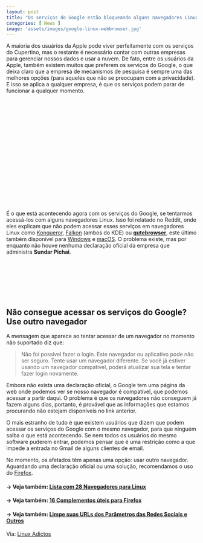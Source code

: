 ```yaml
---
layout: post
title: "Os serviços do Google estão bloqueando alguns navegadores Linux"
categories: [ News ]
image: 'assets/images/google-linux-webbrowser.jpg'
---
```


A maioria dos usuários da Apple pode viver perfeitamente com os serviços do Cupertino, mas o restante é necessário contar com outras empresas para gerenciar nossos dados e usar a nuvem. De fato, entre os usuários da Apple, também existem muitos que preferem os serviços do Google, o que deixa claro que a empresa de mecanismos de pesquisa é sempre uma das melhores opções (para aqueles que não se preocupam com a privacidade). E isso se aplica a qualquer empresa, é que os serviços podem parar de funcionar a qualquer momento.

<!-- QUADRADO -->
<script async src="//pagead2.googlesyndication.com/pagead/js/adsbygoogle.js"></script>
<ins class="adsbygoogle"
style="display:inline-block;width:336px;height:280px"
data-ad-client="ca-pub-2838251107855362"
data-ad-slot="5351066970"></ins>
<script>
(adsbygoogle = window.adsbygoogle || []).push({});
</script>


É o que está acontecendo agora com os serviços do Google, se tentarmos acessá-los com alguns navegadores Linux. Isso foi relatado no Reddit, onde eles explicam que não podem acessar esses serviços em navegadores Linux como [Konqueror](https://kde.org/applications/internet/org.kde.konqueror), [Falkon](https://www.falkon.org/) (ambos do KDE) ou [**qutebrowser**](https://www.youtube.com/watch?v=K4e6V8FC39Y), este último também disponível para [Windows](https://terminalroot.com.br/2019/04/como-acessar-o-windows-pelo-linux-com-metasploit.html) e [macOS](https://terminalroot.com.br/2018/03/como-instalar-o-mac-os-x-em-virtualbox-no-linux.html). O problema existe, mas por enquanto não houve nenhuma declaração oficial da empresa que administra **Sundar Pichai**.

<!-- MINI ANÚNCIO -->
<script async src="//pagead2.googlesyndication.com/pagead/js/adsbygoogle.js"></script>
<!-- Games Root -->
<ins class="adsbygoogle"
style="display:inline-block;width:730px;height:95px"
data-ad-client="ca-pub-2838251107855362"
data-ad-slot="5351066970"></ins>
<script>
(adsbygoogle = window.adsbygoogle || []).push({});
</script>

## Não consegue acessar os serviços do Google? Use outro navegador

A mensagem que aparece ao tentar acessar de um navegador no momento não suportado diz que:

> Não foi possível fazer o login. Este navegador ou aplicativo pode não ser seguro. Tente usar um navegador diferente. Se você já estiver usando um navegador compatível, poderá atualizar sua tela e tentar fazer login novamente.

Embora não exista uma declaração oficial, o Google tem uma página da web onde podemos ver se nosso navegador é compatível, que podemos acessar a partir daqui. O problema é que os navegadores não conseguem já fazem alguns dias, portanto, é provável que as informações que estamos procurando não estejam disponíveis no link anterior.

<!-- RETANGULO LARGO 2 -->
<script async src="//pagead2.googlesyndication.com/pagead/js/adsbygoogle.js"></script>
<ins class="adsbygoogle"
style="display:block; text-align:center;"
data-ad-layout="in-article"
data-ad-format="fluid"
data-ad-client="ca-pub-2838251107855362"
data-ad-slot="8549252987"></ins>
<script>
(adsbygoogle = window.adsbygoogle || []).push({});
</script>

O mais estranho de tudo é que existem usuários que dizem que podem acessar os serviços do Google com o mesmo navegador, para que ninguém saiba o que está acontecendo. Se nem todos os usuários do mesmo software puderem entrar, podemos pensar que é uma restrição como a que impede a entrada no Gmail de alguns clientes de email.

No momento, os afetados têm apenas uma opção: usar outro navegador. Aguardando uma declaração oficial ou uma solução, recomendamos o uso do [Firefox](https://terminalroot.com.br/2014/09/complementos-uteis-para-firefox.html).

#### → Veja também: [Lista com 28 Navegadores para Linux](https://terminalroot.com.br/2016/04/lista-com-28-navegadores-para-linux.html)
#### → Veja também: [16 Complementos úteis para Firefox](https://terminalroot.com.br/2014/09/complementos-uteis-para-firefox.html)
#### → Veja também: [Limpe suas URLs dos Parâmetros das Redes Sociais e Outros](https://terminalroot.com.br/2019/09/limpe-sua-url.html)

<!-- RETANGULO LARGO -->
<script async src="https://pagead2.googlesyndication.com/pagead/js/adsbygoogle.js"></script>
<!-- Informat -->
<ins class="adsbygoogle"
style="display:block"
data-ad-client="ca-pub-2838251107855362"
data-ad-slot="2327980059"
data-ad-format="auto"
data-full-width-responsive="true"></ins>
<script>
(adsbygoogle = window.adsbygoogle || []).push({});
</script>

Via: [Linux Adictos](https://www.linuxadictos.com/servicios-de-google-estan-bloqueando-algunos-navegadores-web-de-linux.html)
